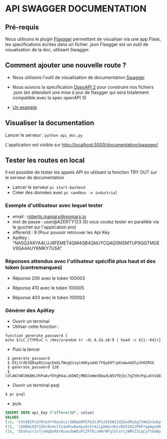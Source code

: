 # API SWAGGER DOCUMENTATION

## Pré-requis

Nous utilisons le plugin [Flasgger](https://github.com/rochacbruno/flasgger) permettant de visualiser via une app Flask, les specifications écrites dans un fichier .json
Flasgger est un outil de visualisation de la doc, utilisant Swagger.

## Comment ajouter une nouvelle route ?

- Nous utilisons l'outil de visualisation de documentation [Swagger](https://swagger.io/docs/specification/2-0/basic-structure/)
- Nous suivons la specification [OpenAPI 2](https://github.com/OAI/OpenAPI-Specification/) pour construire nos fichiers .json 
(en attendant une mise à jour de flasgger qui sera totalement compatible avec la spec openAPI 3)

- [Un example](https://github.com/flasgger/flasgger/blob/master/examples/example_app.py)

## Visualiser la documentation

Lancer le serveur : `python api_doc.py`

L'application est visible sur [http://localhost:5000/documentation/swagger/](http://localhost:5000/documentation/swagger/)

## Tester les routes en local

Il est possible de tester les appels API en utilisant la fonction TRY OUT sur le serveur de documentation 
- Lancer le serveur `pc start-backend`
- Créer des données avec `pc sandbox -n industrial`

### Exemple d'utilisateur avec lequel tester 

- email : roberto.mamarx@momarx.io 
- mot de passe : user@AZERTY123 (Si vous voulez tester en parallèle via le guichet sur l'application pro)
- offererId : 9 (Pour pouvoir retrouver les Api Key
- ApiKey : "NA5Q2A6YA4LUJ9FEMET4QM4QB4QMJYCQAQ5MSMTUP9QQTMGEV9SA4AUYKMKY7USA"

###  Réponses attendus avec l'utilsateur spécifié plus haut et des token (contremarques)

- Réponse 200 avec le token 100003

- Réponse 410 avec le token 100005 

- Réponse 403 avec le token 100002

### Générer des ApiKey

- Ouvrir un terminal
- Utiliser cette fonction :
```shell
function generate_password {
echo $(LC_CTYPE=C < /dev/urandom tr -dc A-Za-z0-9 | head -c ${1:-64})}
```
- Puis la lancer
```shell script
 $ generate_password
 $ O3jJrdb3Q8xp0SjuqcEmXLfWugGixyCm6KyuAdLTYQyA9frpXsmwakDlpJh0ZR5G
 $ generate_password 128
 $ ldl4N74NlNkBKLVhPaAvfOYgR4aLiKDWIjMBOJxWeVDbwdLN5VfDjbi7gZtHcPqLw5VsQb72rfPEP3THq6rhBFTZGnHIl36U5hhIFSyVGRmTqbI91ytmK61AMUSLZOb9
 ```

- Ouvrir un terminal psql
```shell script
$ pc psql
```
- puis
```sql
INSERT INTO api_key ("offererId", value)
VALUES
(14, 'CXt8EEPiG79YeXYfAosAsirSN9qGRPEFbZxJPzz016W1IHZbw3Mibg7VmKZn3ukp'),
(15, 'iUODWiOIF15brBnmnfZz4xMzwDw4pu8ihtAiLpUHGv4UscKb5IA22PAPrqpApx9A'),
(16, 'QVaFair1v7je9qQvR8rBusw3mWIaFCZFTELuNHrNFglblsrcjWMVZ3iqCyftGGWy');
```

